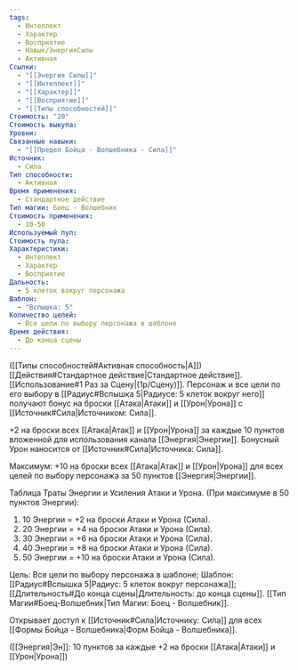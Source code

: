 ```yaml
---
tags:
  - Интеллект
  - Характер
  - Восприятие
  - Навык/ЭнергияСилы
  - Активная
Ссылки:
  - "[[Энергия Силы]]"
  - "[[Интеллект]]"
  - "[[Характер]]"
  - "[[Восприятие]]"
  - "[[Типы способностей]]"
Стоимость: "20"
Стоимость выкупа: 
Уровни: 
Связанные навыки:
  - "[[Предел Бойца - Волшебника - Сила]]"
Источник:
  - Сила
Тип способности:
  - Активная
Время применения:
  - Стандартное действие
Тип магии: Боец - Волшебник
Стоимость применения:
  - 10-50
Используемый пул: 
Стоимость пула: 
Характеристики:
  - Интеллект
  - Характер
  - Восприятие
Дальность:
  - 5 клеток вокруг персонажа
Шаблон:
  - "Вспышка: 5"
Количество целей:
  - Все цели по выбору персонажа в шаблоне
Время действия:
  - До конца сцены
---
```

([[Типы способностей#Активная способность|А]]) [[Действия#Стандартное действие|Стандартное действие]]. [[Использование#1 Раз за Сцену|(1р/Сцену)]]. Персонаж и все цели по его выбору в [[Радиус#Вспышка 5|Радиусе: 5 клеток вокруг него]] получают бонус на броски [[Атака|Атаки]] и [[Урон|Урона]] с [[Источник#Сила|Источником: Сила]].

+2 на броски всех [[Атака|Атак]] и [[Урон|Урона]] за каждые 10 пунктов вложенной для использования канала [[Энергия|Энергии]]. Бонусный Урон наносится от [[Источник#Сила|Источника: Сила]].
 

Максимум: +10 на броски всех [[Атака|Атак]] и [[Урон|Урона]] для всех целей по выбору персонажа за 50 пунктов [[Энергия|Энергии]].

Таблица Траты Энергии и Усиления Атаки и Урона.
(При максимуме в 50 пунктов Энергии):

1. 10 Энергии = +2 на броски Атаки и Урона (Сила).
2. 20 Энергии = +4 на броски Атаки и Урона (Сила).
3. 30 Энергии = +6 на броски Атаки и Урона (Сила). 
4. 40 Энергии = +8 на броски Атаки и Урона (Сила). 
5. 50 Энергии = +10 на броски Атаки и Урона (Сила). 

Цель: Все цели по выбору персонажа в шаблоне; Шаблон: [[Радиус#Вспышка 5|Радиус: 5 клеток вокруг персонажа]]; [[Длительность#До конца сцены|Длительность: до конца сцены]]. [[Тип Магии#Боец-Волшебник|Тип Магии: Боец - Волшебник]].

Открывает доступ к [[Источник#Сила|Источнику: Сила]] для всех [[Формы Бойца - Волшебника|Форм Бойца - Волшебника]]. 

([[Энергия|Эн]]: 10 пунктов за каждые +2 на броски [[Атака|Атаки]] и [[Урон|Урона]])